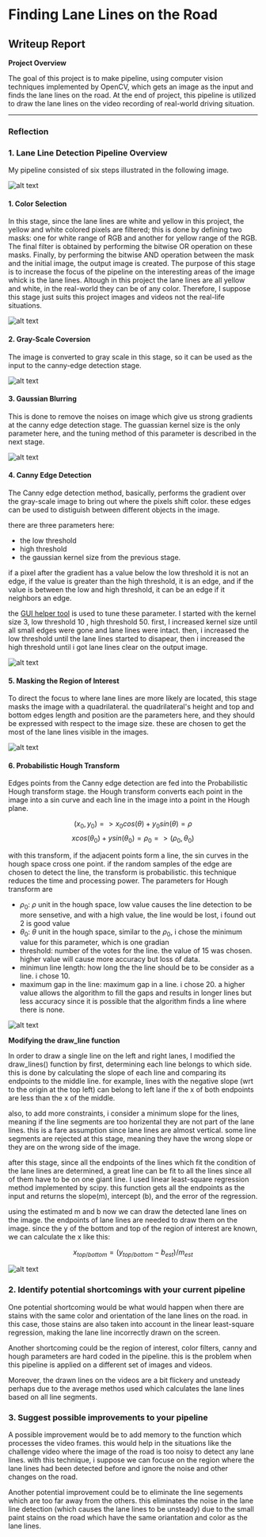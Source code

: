 
# **Finding Lane Lines on the Road** 

## Writeup Report


**Project Overview**

The goal of this project is to make pipeline, using computer vision techniques implemented by OpenCV, which gets an image as the input and finds the lane lines on the road. At the end of project, this pipeline is utilized to draw the lane lines on the video recording of real-world driving situation.


[//]: # (Image References)

[image1]: ./res/solidWhiteRight-color_filter.jpg "Color Selection"

[image2]: ./res/solidWhiteRight-gray.jpg "GraySacle"

[image3]: ./res/solidWhiteRight-blur_gray.jpg "Gaussian Blur"

[image4]: ./res/solidWhiteRight-edges.jpg "Canny Edges"

[image5]: ./res/solidWhiteRight-masked_edges.jpg "Masked Canny Edges"

[image6]: ./res/solidWhiteRight-region_image.jpg "Region of interest"

[image7]: ./res/solidWhiteRight-segmented.jpg "Lane lines segmented"

[image8]: ./res/solidWhiteRight.jpg "Output Image"

[image9]: ./res/pipeline.png "Pipeline Overview"

---

### Reflection

### 1. Lane Line Detection Pipeline Overview 

My pipeline consisted of six steps illustrated in the following image. 

![alt text][image9]

#### 1. Color Selection

In this stage, since the lane lines are white and yellow in this project, the yellow and white colored pixels are filtered; this is done by defining two masks: one for white range of RGB and another for yellow range of the RGB. The final filter is obtained by performing the bitwise OR operation on these masks. Finally, by performing the bitwise AND operation between the mask and the initial image, the output image is created. 
The purpose of this stage is to increase the focus of the pipeline on the interesting areas of the image whick is the lane lines. Altough in this project the lane lines are all yellow and white, in the real-world they can be of any color. Therefore, I suppose this stage just suits this project images and videos not the real-life situations.

![alt text][image1]

#### 2. Gray-Scale Coversion

The image is converted to gray scale in this stage, so it can be used as the input to the canny-edge detection stage.

![alt text][image2]

#### 3. Gaussian Blurring

This is done to remove the noises on image which give us strong gradients at the canny edge detection stage. The guassian kernel size is the only parameter here, and the tuning method of this parameter is described in the next stage.

![alt text][image3]

#### 4. Canny Edge Detection

The Canny edge detection method, basically, performs the gradient over the gray-scale image to bring out where the pixels shift color. these edges can be used to distiguish between different objects in the image. 

there are three parameters here: 
- the low threshold
- high threshold
- the gaussian kernel size from the previous stage. 

if a pixel after the gradient has a value below the low threshold it is not an edge, if the value is greater than the high threshold, it is an edge, and if the value is between the low and high threshold, it can be an edge if it neighbors an edge. 

the [GUI helper tool](https://github.com/maunesh/opencv-gui-helper-tool) is used to tune these parameter. I started with the kernel size 3, low threshold 10 , high threshold 50. first, I increased kernel size until all small edges were gone and lane lines were intact. then, i increased the low threshold until the lane lines started to disapear, then i increased the high threshold until i got lane lines clear on the output image.

![alt text][image4]

#### 5. Masking the Region of Interest

To direct the focus to where lane lines are more likely are located, this stage masks the image with a quadrilateral. the quadrilateral's height and top and bottom edges length and position are the parameters here, and they should be expressed with respect to the image size. these are chosen to get the most of the lane lines visible in the images. 

![alt text][image5]

#### 6. Probabilistic Hough Transform

Edges points from the Canny edge detection are fed into the Probabilistic Hough transform stage. the Hough transform converts each point in the image into a sin curve and each line in the image into a point in the Hough plane.


$$
(x_0,y_0) => x_0cos(\theta)+y_0sin(\theta)=\rho
$$
$$
xcos(\theta_0)+ysin(\theta_0) = \rho_0 => (\rho_0,\theta_0)
$$


with this transform, if the adjacent points form a line, the sin curves in the hough space cross one point. if the random samples of the edge are chosen to detect the line, the transform is probabilistic. this technique reduces the time and processing power. The parameters for Hough transform are 
- $\rho_0$: $\rho$ unit in the hough space, low value causes the line detection to be more sensetive, and with a high value, the line would be lost, i found out 2 is good value 
- $\theta_0$: $\theta$ unit in the hough space, similar to the $\rho_0$, i chose the minimum value for this parameter, which is one gradian
- threshold: number of the votes for the line. the value of 15 was chosen. higher value will cause more accuracy but loss of data.
- minimun line length: how long the the line should be to be consider as a line. i chose 10. 
- maximum gap in the line: maximum gap in a line. i chose 20. a higher value allows the algorithm to fill the gaps and results in longer lines but less accuracy since it is possible that the algorithm finds a line where there is none.

![alt text][image7]

**Modifying the draw_line function**

In order to draw a single line on the left and right lanes, I modified the draw_lines() function by first, determining each line belongs to which side. this is done by calculating the slope of each line and comparing its endpoints to the middle line. for example, lines with the negative slope (wrt to the origin at the top left) can belong to left lane if the x of both endpoints are less than the x of the middle.

also, to add more constraints, i consider a minimum slope for the lines, meaning if the line segments are too horizental they are not part of the lane lines. this is a fare assumption since lane lines are almost vertical. some line segments are rejected at this stage, meaning they have the wrong slope or they are on the wrong side of the image.

after this stage, since all the endpoints of the lines which fit the condition of the lane lines are determined, a great line can be fit to all the lines since all of them have to be on one giant line. I used linear least-square regression method implemented by scipy. this function gets all the endpoints as the input and returns the slope(m), intercept (b), and the error of the regression. 

using the estimated m and b now we can draw the detected lane lines on the image. the endpoints of lane lines are needed to draw them on the image. since the y of the bottom and top of the region of interest are known, we can calculate the x like this:

$$
x_{top/bottom} = (y_{top/bottom} - b_{est})/m_{est}
$$

![alt text][image8]



### 2. Identify potential shortcomings with your current pipeline


One potential shortcoming would be what would happen when there are stains with the same color and orientation of the lane lines on the road. in this case, those stains are also taken into account in the linear least-square regression, making the lane line incorrectly drawn on the screen.

Another shortcoming could be the region of interest, color filters, canny and hough parameters are hard coded in the pipeline. this is the problem when this pipeline is applied on a different set of images and videos.

Moreover, the drawn lines on the videos are a bit flickery and unsteady perhaps due to the average methos used which calculates the lane lines based on all line segments.


### 3. Suggest possible improvements to your pipeline

A possible improvement would be to add memory to the function which processes the video frames. this would help in the situations like the challenge video where the image of the road is too noisy to detect any lane lines. with this technique, i suppose we can focuse on the region where the lane lines had been detected before and ignore the noise and other changes on the road.

Another potential improvement could be to eliminate the line segements which are too far away from the others. this eliminates the noise in the lane line detection (which causes the lane lines to be unsteady) due to the small paint stains on the road which have the same oriantation and color as the lane lines.



```python

```
